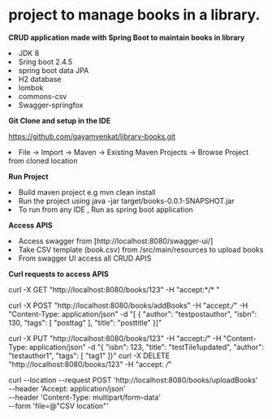 # project to manage books in a library.
 **CRUD application made with Spring Boot to maintain books in library** 
    <li>  JDK 8 </li>
    <li> Sring boot 2.4.5 </li>
    <li> spring boot data JPA</li>
    <li>  H2 database </li>
    <li> lombok </li>
    <li> commons-csv </li>
    <li> Swagger-springfox </li>
    

 **Git Clone and setup in the IDE**
 
 https://github.com/gayamvenkat/library-books.git
 
  <li>  File -> Import -> Maven -> Existing Maven Projects -> Browse Project from cloned location </li>
  

**Run Project**
  <li>   Build maven project e.g mvn clean install </li>
  <li>   Run the project using  java -jar target/books-0.0.1-SNAPSHOT.jar  </li>
  <li>  To run from any IDE , Run as  spring boot application  </li>
  
**Access APIS**

   <li> Access swagger from [http://localhost:8080/swagger-ui/]  </li>
   <li>  Take CSV template (book.csv) from  /src/main/resources  to upload books  </li>
  
   <li> From swagger UI  access all CRUD APIS  </li>
  
**Curl requests to access APIS**
 <p>
  curl -X GET "http://localhost:8080/books/123" -H "accept:*/* "
  
  curl -X POST "http://localhost:8080/books/addBooks" -H "accept:*/*" -H "Content-Type: application/json" -d "[ { \"author\": \"testpostauthor\", \"isbn\": 130, \"tags\": [ \"posttag\" ], \"title\": \"posttitle\" }]"
  
  curl -X PUT "http://localhost:8080/books/123" -H "accept:*/*" -H "Content-Type: application/json" -d "{ \"isbn\": 123, \"title\": \"testTile1updated\", \"author\": \"testauthor1\", \"tags\": [ \"tag1\" ]}"
  curl -X DELETE "http://localhost:8080/books/123" -H "accept: */*"
  
  curl --location --request POST 'http://localhost:8080/books/uploadBooks' \
--header 'Accept: application/json' \
--header 'Content-Type: multipart/form-data' \
--form 'file=@"CSV location"'   </p>

  
